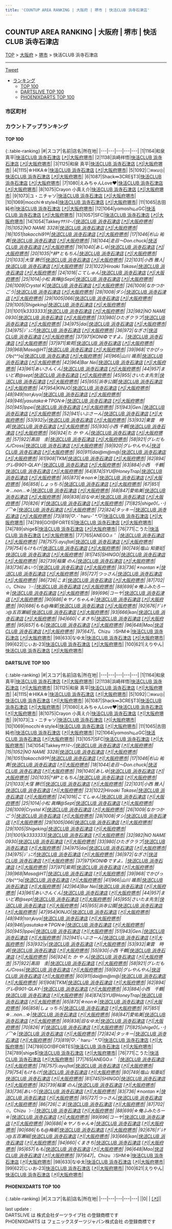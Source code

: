 ```yaml
---
title: 'COUNTUP AREA RANKING | 大阪府 | 堺市 | 快活CLUB 浜寺石津店'
---
```

## COUNTUP AREA RANKING | 大阪府 | 堺市 | 快活CLUB 浜寺石津店

[TOP](/darts/rank/) > [大阪府](/darts/rank/大阪府/) > [堺市](/darts/rank/大阪府/堺市/) > 快活CLUB 浜寺石津店

___

<a href="https://twitter.com/share?ref_src=twsrc%5Etfw" data-text="COUNTUP AREA RANKING | 大阪府堺市快活CLUB 浜寺石津店" class="twitter-share-button" data-hashtags="DARTSLIVE,PHOENIXDARTS,darts,ダーツ" data-show-count="false">Tweet</a>

* [ランキング](#カウントアップランキング)
    * [TOP 100](#top-100)
    * [DARTSLIVE TOP 100](#dartslive-top-100)
    * [PHOENIXDARTS TOP 100](#phoenixdarts-top-100)

### 市区町村

<ul>

</ul>

### カウントアップランキング

#### TOP 100



{:.table-ranking}
|#|スコア|名前|店名|所在地|
|---|---|---|---|---|
|1|1164|<span class="rank-name-dl">和泉　真平</span>|<a href="/darts/rank/shops/5c12dd64fdd6e4b5f454cb89828a1cfe.html">快活CLUB 浜寺石津店</a> <a href="https://search.dartslive.com/jp/shop/5c12dd64fdd6e4b5f454cb89828a1cfe">[↗]</a>|<a href="/darts/rank/大阪府/堺市">大阪府堺市</a>|
|2|1138|<span class="rank-name-dl">浜崎祥悟</span>|<a href="/darts/rank/shops/5c12dd64fdd6e4b5f454cb89828a1cfe.html">快活CLUB 浜寺石津店</a> <a href="https://search.dartslive.com/jp/shop/5c12dd64fdd6e4b5f454cb89828a1cfe">[↗]</a>|<a href="/darts/rank/大阪府/堺市">大阪府堺市</a>|
|3|1125|<span class="rank-name-dl">和泉 真平</span>|<a href="/darts/rank/shops/5c12dd64fdd6e4b5f454cb89828a1cfe.html">快活CLUB 浜寺石津店</a> <a href="https://search.dartslive.com/jp/shop/5c12dd64fdd6e4b5f454cb89828a1cfe">[↗]</a>|<a href="/darts/rank/大阪府/堺市">大阪府堺市</a>|
|4|1115|<span class="rank-name-dl">☆HIKA☆</span>|<a href="/darts/rank/shops/5c12dd64fdd6e4b5f454cb89828a1cfe.html">快活CLUB 浜寺石津店</a> <a href="https://search.dartslive.com/jp/shop/5c12dd64fdd6e4b5f454cb89828a1cfe">[↗]</a>|<a href="/darts/rank/大阪府/堺市">大阪府堺市</a>|
|5|1092|<span class="rank-name-dl">◎яικυ◎</span>|<a href="/darts/rank/shops/5c12dd64fdd6e4b5f454cb89828a1cfe.html">快活CLUB 浜寺石津店</a> <a href="https://search.dartslive.com/jp/shop/5c12dd64fdd6e4b5f454cb89828a1cfe">[↗]</a>|<a href="/darts/rank/大阪府/堺市">大阪府堺市</a>|
|6|1087|<span class="rank-name-dl">Shack∞3CRE§T3</span>|<a href="/darts/rank/shops/5c12dd64fdd6e4b5f454cb89828a1cfe.html">快活CLUB 浜寺石津店</a> <a href="https://search.dartslive.com/jp/shop/5c12dd64fdd6e4b5f454cb89828a1cfe">[↗]</a>|<a href="/darts/rank/大阪府/堺市">大阪府堺市</a>|
|7|1080|<span class="rank-name-dl">えみちゃんLove❤</span>|<a href="/darts/rank/shops/5c12dd64fdd6e4b5f454cb89828a1cfe.html">快活CLUB 浜寺石津店</a> <a href="https://search.dartslive.com/jp/shop/5c12dd64fdd6e4b5f454cb89828a1cfe">[↗]</a>|<a href="/darts/rank/大阪府/堺市">大阪府堺市</a>|
|8|1075|<span class="rank-name-dl">Crayon 小真え介</span>|<a href="/darts/rank/shops/5c12dd64fdd6e4b5f454cb89828a1cfe.html">快活CLUB 浜寺石津店</a> <a href="https://search.dartslive.com/jp/shop/5c12dd64fdd6e4b5f454cb89828a1cfe">[↗]</a>|<a href="/darts/rank/大阪府/堺市">大阪府堺市</a>|
|9|1073|<span class="rank-name-dl">ユ・ニチャソ</span>|<a href="/darts/rank/shops/5c12dd64fdd6e4b5f454cb89828a1cfe.html">快活CLUB 浜寺石津店</a> <a href="https://search.dartslive.com/jp/shop/5c12dd64fdd6e4b5f454cb89828a1cfe">[↗]</a>|<a href="/darts/rank/大阪府/堺市">大阪府堺市</a>|
|10|1069|<span class="rank-name-dl">mocchi☆style4</span>|<a href="/darts/rank/shops/5c12dd64fdd6e4b5f454cb89828a1cfe.html">快活CLUB 浜寺石津店</a> <a href="https://search.dartslive.com/jp/shop/5c12dd64fdd6e4b5f454cb89828a1cfe">[↗]</a>|<a href="/darts/rank/大阪府/堺市">大阪府堺市</a>|
|11|1065|<span class="rank-name-dl">古田　純也</span>|<a href="/darts/rank/shops/5c12dd64fdd6e4b5f454cb89828a1cfe.html">快活CLUB 浜寺石津店</a> <a href="https://search.dartslive.com/jp/shop/5c12dd64fdd6e4b5f454cb89828a1cfe">[↗]</a>|<a href="/darts/rank/大阪府/堺市">大阪府堺市</a>|
|12|1064|<span class="rank-name-dl">yαmαshц⊿GC</span>|<a href="/darts/rank/shops/5c12dd64fdd6e4b5f454cb89828a1cfe.html">快活CLUB 浜寺石津店</a> <a href="https://search.dartslive.com/jp/shop/5c12dd64fdd6e4b5f454cb89828a1cfe">[↗]</a>|<a href="/darts/rank/大阪府/堺市">大阪府堺市</a>|
|13|1057|<span class="rank-name-dl">SFC</span>|<a href="/darts/rank/shops/5c12dd64fdd6e4b5f454cb89828a1cfe.html">快活CLUB 浜寺石津店</a> <a href="https://search.dartslive.com/jp/shop/5c12dd64fdd6e4b5f454cb89828a1cfe">[↗]</a>|<a href="/darts/rank/大阪府/堺市">大阪府堺市</a>|
|14|1054|<span class="rank-name-dl">Takkey*ｻｻﾗﾈｰﾉ</span>|<a href="/darts/rank/shops/5c12dd64fdd6e4b5f454cb89828a1cfe.html">快活CLUB 浜寺石津店</a> <a href="https://search.dartslive.com/jp/shop/5c12dd64fdd6e4b5f454cb89828a1cfe">[↗]</a>|<a href="/darts/rank/大阪府/堺市">大阪府堺市</a>|
|15|1052|<span class="rank-name-dl">NO NAME 3328</span>|<a href="/darts/rank/shops/5c12dd64fdd6e4b5f454cb89828a1cfe.html">快活CLUB 浜寺石津店</a> <a href="https://search.dartslive.com/jp/shop/5c12dd64fdd6e4b5f454cb89828a1cfe">[↗]</a>|<a href="/darts/rank/大阪府/堺市">大阪府堺市</a>|
|16|1051|<span class="rank-name-dl">takacchi91®︎</span>|<a href="/darts/rank/shops/5c12dd64fdd6e4b5f454cb89828a1cfe.html">快活CLUB 浜寺石津店</a> <a href="https://search.dartslive.com/jp/shop/5c12dd64fdd6e4b5f454cb89828a1cfe">[↗]</a>|<a href="/darts/rank/大阪府/堺市">大阪府堺市</a>|
|17|1046|<span class="rank-name-dl">杉山 祐貴</span>|<a href="/darts/rank/shops/5c12dd64fdd6e4b5f454cb89828a1cfe.html">快活CLUB 浜寺石津店</a> <a href="https://search.dartslive.com/jp/shop/5c12dd64fdd6e4b5f454cb89828a1cfe">[↗]</a>|<a href="/darts/rank/大阪府/堺市">大阪府堺市</a>|
|18|1044|<span class="rank-name-dl">走召〜Don.chuck</span>|<a href="/darts/rank/shops/5c12dd64fdd6e4b5f454cb89828a1cfe.html">快活CLUB 浜寺石津店</a> <a href="https://search.dartslive.com/jp/shop/5c12dd64fdd6e4b5f454cb89828a1cfe">[↗]</a>|<a href="/darts/rank/大阪府/堺市">大阪府堺市</a>|
|19|1040|<span class="rank-name-dl">あしゆ</span>|<a href="/darts/rank/shops/5c12dd64fdd6e4b5f454cb89828a1cfe.html">快活CLUB 浜寺石津店</a> <a href="https://search.dartslive.com/jp/shop/5c12dd64fdd6e4b5f454cb89828a1cfe">[↗]</a>|<a href="/darts/rank/大阪府/堺市">大阪府堺市</a>|
|20|1035|<span class="rank-name-dl">†絆†ともちん</span>|<a href="/darts/rank/shops/5c12dd64fdd6e4b5f454cb89828a1cfe.html">快活CLUB 浜寺石津店</a> <a href="https://search.dartslive.com/jp/shop/5c12dd64fdd6e4b5f454cb89828a1cfe">[↗]</a>|<a href="/darts/rank/大阪府/堺市">大阪府堺市</a>|
|21|1033|<span class="rank-name-dl">大窪 勝巳</span>|<a href="/darts/rank/shops/5c12dd64fdd6e4b5f454cb89828a1cfe.html">快活CLUB 浜寺石津店</a> <a href="https://search.dartslive.com/jp/shop/5c12dd64fdd6e4b5f454cb89828a1cfe">[↗]</a>|<a href="/darts/rank/大阪府/堺市">大阪府堺市</a>|
|22|1031|<span class="rank-name-dl">小西 雅人</span>|<a href="/darts/rank/shops/5c12dd64fdd6e4b5f454cb89828a1cfe.html">快活CLUB 浜寺石津店</a> <a href="https://search.dartslive.com/jp/shop/5c12dd64fdd6e4b5f454cb89828a1cfe">[↗]</a>|<a href="/darts/rank/大阪府/堺市">大阪府堺市</a>|
|23|1022|<span class="rank-name-dl">Hiroaki Takase</span>|<a href="/darts/rank/shops/5c12dd64fdd6e4b5f454cb89828a1cfe.html">快活CLUB 浜寺石津店</a> <a href="https://search.dartslive.com/jp/shop/5c12dd64fdd6e4b5f454cb89828a1cfe">[↗]</a>|<a href="/darts/rank/大阪府/堺市">大阪府堺市</a>|
|24|1016|<span class="rank-name-dl">こてしゅん</span>|<a href="/darts/rank/shops/5c12dd64fdd6e4b5f454cb89828a1cfe.html">快活CLUB 浜寺石津店</a> <a href="https://search.dartslive.com/jp/shop/5c12dd64fdd6e4b5f454cb89828a1cfe">[↗]</a>|<a href="/darts/rank/大阪府/堺市">大阪府堺市</a>|
|25|1014|<span class="rank-name-dl">小松 眞輝@Sept</span>|<a href="/darts/rank/shops/5c12dd64fdd6e4b5f454cb89828a1cfe.html">快活CLUB 浜寺石津店</a> <a href="https://search.dartslive.com/jp/shop/5c12dd64fdd6e4b5f454cb89828a1cfe">[↗]</a>|<a href="/darts/rank/大阪府/堺市">大阪府堺市</a>|
|26|1009|<span class="rank-name-dl">Crystal K</span>|<a href="/darts/rank/shops/5c12dd64fdd6e4b5f454cb89828a1cfe.html">快活CLUB 浜寺石津店</a> <a href="https://search.dartslive.com/jp/shop/5c12dd64fdd6e4b5f454cb89828a1cfe">[↗]</a>|<a href="/darts/rank/大阪府/堺市">大阪府堺市</a>|
|26|1009|<span class="rank-name-dl">なかつかごう</span>|<a href="/darts/rank/shops/5c12dd64fdd6e4b5f454cb89828a1cfe.html">快活CLUB 浜寺石津店</a> <a href="https://search.dartslive.com/jp/shop/5c12dd64fdd6e4b5f454cb89828a1cfe">[↗]</a>|<a href="/darts/rank/大阪府/堺市">大阪府堺市</a>|
|28|1008|<span class="rank-name-dl">ダシ</span>|<a href="/darts/rank/shops/5c12dd64fdd6e4b5f454cb89828a1cfe.html">快活CLUB 浜寺石津店</a> <a href="https://search.dartslive.com/jp/shop/5c12dd64fdd6e4b5f454cb89828a1cfe">[↗]</a>|<a href="/darts/rank/大阪府/堺市">大阪府堺市</a>|
|29|1005|<span class="rank-name-dl">066</span>|<a href="/darts/rank/shops/5c12dd64fdd6e4b5f454cb89828a1cfe.html">快活CLUB 浜寺石津店</a> <a href="https://search.dartslive.com/jp/shop/5c12dd64fdd6e4b5f454cb89828a1cfe">[↗]</a>|<a href="/darts/rank/大阪府/堺市">大阪府堺市</a>|
|29|1005|<span class="rank-name-dl">Shigeking</span>|<a href="/darts/rank/shops/5c12dd64fdd6e4b5f454cb89828a1cfe.html">快活CLUB 浜寺石津店</a> <a href="https://search.dartslive.com/jp/shop/5c12dd64fdd6e4b5f454cb89828a1cfe">[↗]</a>|<a href="/darts/rank/大阪府/堺市">大阪府堺市</a>|
|31|1001|<span class="rank-name-dl">k3333333</span>|<a href="/darts/rank/shops/5c12dd64fdd6e4b5f454cb89828a1cfe.html">快活CLUB 浜寺石津店</a> <a href="https://search.dartslive.com/jp/shop/5c12dd64fdd6e4b5f454cb89828a1cfe">[↗]</a>|<a href="/darts/rank/大阪府/堺市">大阪府堺市</a>|
|32|982|<span class="rank-name-dl">NO NAME 0930</span>|<a href="/darts/rank/shops/5c12dd64fdd6e4b5f454cb89828a1cfe.html">快活CLUB 浜寺石津店</a> <a href="https://search.dartslive.com/jp/shop/5c12dd64fdd6e4b5f454cb89828a1cfe">[↗]</a>|<a href="/darts/rank/大阪府/堺市">大阪府堺市</a>|
|33|980|<span class="rank-name-dl">ひたぎクラブ</span>|<a href="/darts/rank/shops/5c12dd64fdd6e4b5f454cb89828a1cfe.html">快活CLUB 浜寺石津店</a> <a href="https://search.dartslive.com/jp/shop/5c12dd64fdd6e4b5f454cb89828a1cfe">[↗]</a>|<a href="/darts/rank/大阪府/堺市">大阪府堺市</a>|
|34|975|<span class="rank-name-dl">dai</span>|<a href="/darts/rank/shops/5c12dd64fdd6e4b5f454cb89828a1cfe.html">快活CLUB 浜寺石津店</a> <a href="https://search.dartslive.com/jp/shop/5c12dd64fdd6e4b5f454cb89828a1cfe">[↗]</a>|<a href="/darts/rank/大阪府/堺市">大阪府堺市</a>|
|34|975|<span class="rank-name-dl">ｼﾞｭﾆｱ</span>|<a href="/darts/rank/shops/5c12dd64fdd6e4b5f454cb89828a1cfe.html">快活CLUB 浜寺石津店</a> <a href="https://search.dartslive.com/jp/shop/5c12dd64fdd6e4b5f454cb89828a1cfe">[↗]</a>|<a href="/darts/rank/大阪府/堺市">大阪府堺市</a>|
|36|972|<span class="rank-name-dl">なぎさ</span>|<a href="/darts/rank/shops/5c12dd64fdd6e4b5f454cb89828a1cfe.html">快活CLUB 浜寺石津店</a> <a href="https://search.dartslive.com/jp/shop/5c12dd64fdd6e4b5f454cb89828a1cfe">[↗]</a>|<a href="/darts/rank/大阪府/堺市">大阪府堺市</a>|
|37|971|<span class="rank-name-dl">KONI©ですよ。</span>|<a href="/darts/rank/shops/5c12dd64fdd6e4b5f454cb89828a1cfe.html">快活CLUB 浜寺石津店</a> <a href="https://search.dartslive.com/jp/shop/5c12dd64fdd6e4b5f454cb89828a1cfe">[↗]</a>|<a href="/darts/rank/大阪府/堺市">大阪府堺市</a>|
|37|971|<span class="rank-name-dl">紫苑</span>|<a href="/darts/rank/shops/5c12dd64fdd6e4b5f454cb89828a1cfe.html">快活CLUB 浜寺石津店</a> <a href="https://search.dartslive.com/jp/shop/5c12dd64fdd6e4b5f454cb89828a1cfe">[↗]</a>|<a href="/darts/rank/大阪府/堺市">大阪府堺市</a>|
|39|968|<span class="rank-name-dl">Masa@HT</span>|<a href="/darts/rank/shops/5c12dd64fdd6e4b5f454cb89828a1cfe.html">快活CLUB 浜寺石津店</a> <a href="https://search.dartslive.com/jp/shop/5c12dd64fdd6e4b5f454cb89828a1cfe">[↗]</a>|<a href="/darts/rank/大阪府/堺市">大阪府堺市</a>|
|39|968|<span class="rank-name-dl">でかぴっぴp(^^)q</span>|<a href="/darts/rank/shops/5c12dd64fdd6e4b5f454cb89828a1cfe.html">快活CLUB 浜寺石津店</a> <a href="https://search.dartslive.com/jp/shop/5c12dd64fdd6e4b5f454cb89828a1cfe">[↗]</a>|<a href="/darts/rank/大阪府/堺市">大阪府堺市</a>|
|41|966|<span class="rank-name-dl">山川 颯吾</span>|<a href="/darts/rank/shops/5c12dd64fdd6e4b5f454cb89828a1cfe.html">快活CLUB 浜寺石津店</a> <a href="https://search.dartslive.com/jp/shop/5c12dd64fdd6e4b5f454cb89828a1cfe">[↗]</a>|<a href="/darts/rank/大阪府/堺市">大阪府堺市</a>|
|42|964|<span class="rank-name-dl">Bar Nei</span>|<a href="/darts/rank/shops/5c12dd64fdd6e4b5f454cb89828a1cfe.html">快活CLUB 浜寺石津店</a> <a href="https://search.dartslive.com/jp/shop/5c12dd64fdd6e4b5f454cb89828a1cfe">[↗]</a>|<a href="/darts/rank/大阪府/堺市">大阪府堺市</a>|
|43|961|<span class="rank-name-dl">あいさんくん</span>|<a href="/darts/rank/shops/5c12dd64fdd6e4b5f454cb89828a1cfe.html">快活CLUB 浜寺石津店</a> <a href="https://search.dartslive.com/jp/shop/5c12dd64fdd6e4b5f454cb89828a1cfe">[↗]</a>|<a href="/darts/rank/大阪府/堺市">大阪府堺市</a>|
|44|957|<span class="rank-name-dl">まいど君@sept</span>|<a href="/darts/rank/shops/5c12dd64fdd6e4b5f454cb89828a1cfe.html">快活CLUB 浜寺石津店</a> <a href="https://search.dartslive.com/jp/shop/5c12dd64fdd6e4b5f454cb89828a1cfe">[↗]</a>|<a href="/darts/rank/大阪府/堺市">大阪府堺市</a>|
|45|955|<span class="rank-name-dl">さいたま先生</span>|<a href="/darts/rank/shops/5c12dd64fdd6e4b5f454cb89828a1cfe.html">快活CLUB 浜寺石津店</a> <a href="https://search.dartslive.com/jp/shop/5c12dd64fdd6e4b5f454cb89828a1cfe">[↗]</a>|<a href="/darts/rank/大阪府/堺市">大阪府堺市</a>|
|45|955|<span class="rank-name-dl">浜寺公園</span>|<a href="/darts/rank/shops/5c12dd64fdd6e4b5f454cb89828a1cfe.html">快活CLUB 浜寺石津店</a> <a href="https://search.dartslive.com/jp/shop/5c12dd64fdd6e4b5f454cb89828a1cfe">[↗]</a>|<a href="/darts/rank/大阪府/堺市">大阪府堺市</a>|
|47|954|<span class="rank-name-dl">KINJO</span>|<a href="/darts/rank/shops/5c12dd64fdd6e4b5f454cb89828a1cfe.html">快活CLUB 浜寺石津店</a> <a href="https://search.dartslive.com/jp/shop/5c12dd64fdd6e4b5f454cb89828a1cfe">[↗]</a>|<a href="/darts/rank/大阪府/堺市">大阪府堺市</a>|
|48|949|<span class="rank-name-dl">τατ∮υγα</span>|<a href="/darts/rank/shops/5c12dd64fdd6e4b5f454cb89828a1cfe.html">快活CLUB 浜寺石津店</a> <a href="https://search.dartslive.com/jp/shop/5c12dd64fdd6e4b5f454cb89828a1cfe">[↗]</a>|<a href="/darts/rank/大阪府/堺市">大阪府堺市</a>|
|49|946|<span class="rank-name-dl">yasutaka☆TPGN☆</span>|<a href="/darts/rank/shops/5c12dd64fdd6e4b5f454cb89828a1cfe.html">快活CLUB 浜寺石津店</a> <a href="https://search.dartslive.com/jp/shop/5c12dd64fdd6e4b5f454cb89828a1cfe">[↗]</a>|<a href="/darts/rank/大阪府/堺市">大阪府堺市</a>|
|50|945|<span class="rank-name-dl">Ippei</span>|<a href="/darts/rank/shops/5c12dd64fdd6e4b5f454cb89828a1cfe.html">快活CLUB 浜寺石津店</a> <a href="https://search.dartslive.com/jp/shop/5c12dd64fdd6e4b5f454cb89828a1cfe">[↗]</a>|<a href="/darts/rank/大阪府/堺市">大阪府堺市</a>|
|51|943|<span class="rank-name-dl">Gen.</span>|<a href="/darts/rank/shops/5c12dd64fdd6e4b5f454cb89828a1cfe.html">快活CLUB 浜寺石津店</a> <a href="https://search.dartslive.com/jp/shop/5c12dd64fdd6e4b5f454cb89828a1cfe">[↗]</a>|<a href="/darts/rank/大阪府/堺市">大阪府堺市</a>|
|52|941|<span class="rank-name-dl">いぶさーん</span>|<a href="/darts/rank/shops/5c12dd64fdd6e4b5f454cb89828a1cfe.html">快活CLUB 浜寺石津店</a> <a href="https://search.dartslive.com/jp/shop/5c12dd64fdd6e4b5f454cb89828a1cfe">[↗]</a>|<a href="/darts/rank/大阪府/堺市">大阪府堺市</a>|
|53|932|<span class="rank-name-dl">y</span>|<a href="/darts/rank/shops/5c12dd64fdd6e4b5f454cb89828a1cfe.html">快活CLUB 浜寺石津店</a> <a href="https://search.dartslive.com/jp/shop/5c12dd64fdd6e4b5f454cb89828a1cfe">[↗]</a>|<a href="/darts/rank/大阪府/堺市">大阪府堺市</a>|
|53|932|<span class="rank-name-dl">東雲　時貞</span>|<a href="/darts/rank/shops/5c12dd64fdd6e4b5f454cb89828a1cfe.html">快活CLUB 浜寺石津店</a> <a href="https://search.dartslive.com/jp/shop/5c12dd64fdd6e4b5f454cb89828a1cfe">[↗]</a>|<a href="/darts/rank/大阪府/堺市">大阪府堺市</a>|
|55|930|<span class="rank-name-dl">小西 千鶴</span>|<a href="/darts/rank/shops/5c12dd64fdd6e4b5f454cb89828a1cfe.html">快活CLUB 浜寺石津店</a> <a href="https://search.dartslive.com/jp/shop/5c12dd64fdd6e4b5f454cb89828a1cfe">[↗]</a>|<a href="/darts/rank/大阪府/堺市">大阪府堺市</a>|
|56|924|<span class="rank-name-dl">た か や ん</span>|<a href="/darts/rank/shops/5c12dd64fdd6e4b5f454cb89828a1cfe.html">快活CLUB 浜寺石津店</a> <a href="https://search.dartslive.com/jp/shop/5c12dd64fdd6e4b5f454cb89828a1cfe">[↗]</a>|<a href="/darts/rank/大阪府/堺市">大阪府堺市</a>|
|57|922|<span class="rank-name-dl">髙田　圭</span>|<a href="/darts/rank/shops/5c12dd64fdd6e4b5f454cb89828a1cfe.html">快活CLUB 浜寺石津店</a> <a href="https://search.dartslive.com/jp/shop/5c12dd64fdd6e4b5f454cb89828a1cfe">[↗]</a>|<a href="/darts/rank/大阪府/堺市">大阪府堺市</a>|
|58|921|<span class="rank-name-dl">グレだもん/Cross</span>|<a href="/darts/rank/shops/5c12dd64fdd6e4b5f454cb89828a1cfe.html">快活CLUB 浜寺石津店</a> <a href="https://search.dartslive.com/jp/shop/5c12dd64fdd6e4b5f454cb89828a1cfe">[↗]</a>|<a href="/darts/rank/大阪府/堺市">大阪府堺市</a>|
|59|920|<span class="rank-name-dl">グレやんやん</span>|<a href="/darts/rank/shops/5c12dd64fdd6e4b5f454cb89828a1cfe.html">快活CLUB 浜寺石津店</a> <a href="https://search.dartslive.com/jp/shop/5c12dd64fdd6e4b5f454cb89828a1cfe">[↗]</a>|<a href="/darts/rank/大阪府/堺市">大阪府堺市</a>|
|60|911|<span class="rank-name-dl">dai@m@m@</span>|<a href="/darts/rank/shops/5c12dd64fdd6e4b5f454cb89828a1cfe.html">快活CLUB 浜寺石津店</a> <a href="https://search.dartslive.com/jp/shop/5c12dd64fdd6e4b5f454cb89828a1cfe">[↗]</a>|<a href="/darts/rank/大阪府/堺市">大阪府堺市</a>|
|61|908|<span class="rank-name-dl">TKM</span>|<a href="/darts/rank/shops/5c12dd64fdd6e4b5f454cb89828a1cfe.html">快活CLUB 浜寺石津店</a> <a href="https://search.dartslive.com/jp/shop/5c12dd64fdd6e4b5f454cb89828a1cfe">[↗]</a>|<a href="/darts/rank/大阪府/堺市">大阪府堺市</a>|
|62|894|<span class="rank-name-dl">グレ@901-QLAY-</span>|<a href="/darts/rank/shops/5c12dd64fdd6e4b5f454cb89828a1cfe.html">快活CLUB 浜寺石津店</a> <a href="https://search.dartslive.com/jp/shop/5c12dd64fdd6e4b5f454cb89828a1cfe">[↗]</a>|<a href="/darts/rank/大阪府/堺市">大阪府堺市</a>|
|63|884|<span class="rank-name-dl">小西　千鶴</span>|<a href="/darts/rank/shops/5c12dd64fdd6e4b5f454cb89828a1cfe.html">快活CLUB 浜寺石津店</a> <a href="https://search.dartslive.com/jp/shop/5c12dd64fdd6e4b5f454cb89828a1cfe">[↗]</a>|<a href="/darts/rank/大阪府/堺市">大阪府堺市</a>|
|64|874|<span class="rank-name-dl">SYU@HoneyTrap</span>|<a href="/darts/rank/shops/5c12dd64fdd6e4b5f454cb89828a1cfe.html">快活CLUB 浜寺石津店</a> <a href="https://search.dartslive.com/jp/shop/5c12dd64fdd6e4b5f454cb89828a1cfe">[↗]</a>|<a href="/darts/rank/大阪府/堺市">大阪府堺市</a>|
|65|873|<span class="rank-name-dl">☆non☆</span>|<a href="/darts/rank/shops/5c12dd64fdd6e4b5f454cb89828a1cfe.html">快活CLUB 浜寺石津店</a> <a href="https://search.dartslive.com/jp/shop/5c12dd64fdd6e4b5f454cb89828a1cfe">[↗]</a>|<a href="/darts/rank/大阪府/堺市">大阪府堺市</a>|
|66|858|<span class="rank-name-dl">しょっちろ</span>|<a href="/darts/rank/shops/5c12dd64fdd6e4b5f454cb89828a1cfe.html">快活CLUB 浜寺石津店</a> <a href="https://search.dartslive.com/jp/shop/5c12dd64fdd6e4b5f454cb89828a1cfe">[↗]</a>|<a href="/darts/rank/大阪府/堺市">大阪府堺市</a>|
|67|851|<span class="rank-name-dl">☆…non…☆</span>|<a href="/darts/rank/shops/5c12dd64fdd6e4b5f454cb89828a1cfe.html">快活CLUB 浜寺石津店</a> <a href="https://search.dartslive.com/jp/shop/5c12dd64fdd6e4b5f454cb89828a1cfe">[↗]</a>|<a href="/darts/rank/大阪府/堺市">大阪府堺市</a>|
|68|847|<span class="rank-name-dl">愛佑美</span>|<a href="/darts/rank/shops/5c12dd64fdd6e4b5f454cb89828a1cfe.html">快活CLUB 浜寺石津店</a> <a href="https://search.dartslive.com/jp/shop/5c12dd64fdd6e4b5f454cb89828a1cfe">[↗]</a>|<a href="/darts/rank/大阪府/堺市">大阪府堺市</a>|
|69|838|<span class="rank-name-dl">旧なゆ太</span>|<a href="/darts/rank/shops/5c12dd64fdd6e4b5f454cb89828a1cfe.html">快活CLUB 浜寺石津店</a> <a href="https://search.dartslive.com/jp/shop/5c12dd64fdd6e4b5f454cb89828a1cfe">[↗]</a>|<a href="/darts/rank/大阪府/堺市">大阪府堺市</a>|
|70|826|<span class="rank-name-dl">す</span>|<a href="/darts/rank/shops/5c12dd64fdd6e4b5f454cb89828a1cfe.html">快活CLUB 浜寺石津店</a> <a href="https://search.dartslive.com/jp/shop/5c12dd64fdd6e4b5f454cb89828a1cfe">[↗]</a>|<a href="/darts/rank/大阪府/堺市">大阪府堺市</a>|
|71|825|<span class="rank-name-dl">shige0(｡･･)ﾉ⌒☆</span>|<a href="/darts/rank/shops/5c12dd64fdd6e4b5f454cb89828a1cfe.html">快活CLUB 浜寺石津店</a> <a href="https://search.dartslive.com/jp/shop/5c12dd64fdd6e4b5f454cb89828a1cfe">[↗]</a>|<a href="/darts/rank/大阪府/堺市">大阪府堺市</a>|
|72|824|<span class="rank-name-dl">タッキー</span>|<a href="/darts/rank/shops/5c12dd64fdd6e4b5f454cb89828a1cfe.html">快活CLUB 浜寺石津店</a> <a href="https://search.dartslive.com/jp/shop/5c12dd64fdd6e4b5f454cb89828a1cfe">[↗]</a>|<a href="/darts/rank/大阪府/堺市">大阪府堺市</a>|
|73|819|<span class="rank-name-dl">♡.*･ﾟharu･ﾟ*.♡</span>|<a href="/darts/rank/shops/5c12dd64fdd6e4b5f454cb89828a1cfe.html">快活CLUB 浜寺石津店</a> <a href="https://search.dartslive.com/jp/shop/5c12dd64fdd6e4b5f454cb89828a1cfe">[↗]</a>|<a href="/darts/rank/大阪府/堺市">大阪府堺市</a>|
|74|789|<span class="rank-name-dl">GO!@FORTES</span>|<a href="/darts/rank/shops/5c12dd64fdd6e4b5f454cb89828a1cfe.html">快活CLUB 浜寺石津店</a> <a href="https://search.dartslive.com/jp/shop/5c12dd64fdd6e4b5f454cb89828a1cfe">[↗]</a>|<a href="/darts/rank/大阪府/堺市">大阪府堺市</a>|
|74|789|<span class="rank-name-dl">shige$</span>|<a href="/darts/rank/shops/5c12dd64fdd6e4b5f454cb89828a1cfe.html">快活CLUB 浜寺石津店</a> <a href="https://search.dartslive.com/jp/shop/5c12dd64fdd6e4b5f454cb89828a1cfe">[↗]</a>|<a href="/darts/rank/大阪府/堺市">大阪府堺市</a>|
|76|771|<span class="rank-name-dl">こうた</span>|<a href="/darts/rank/shops/5c12dd64fdd6e4b5f454cb89828a1cfe.html">快活CLUB 浜寺石津店</a> <a href="https://search.dartslive.com/jp/shop/5c12dd64fdd6e4b5f454cb89828a1cfe">[↗]</a>|<a href="/darts/rank/大阪府/堺市">大阪府堺市</a>|
|77|765|<span class="rank-name-dl">ANEGO♬*゜</span>|<a href="/darts/rank/shops/5c12dd64fdd6e4b5f454cb89828a1cfe.html">快活CLUB 浜寺石津店</a> <a href="https://search.dartslive.com/jp/shop/5c12dd64fdd6e4b5f454cb89828a1cfe">[↗]</a>|<a href="/darts/rank/大阪府/堺市">大阪府堺市</a>|
|78|757|<span class="rank-name-dl">i.ayu∫tat</span>|<a href="/darts/rank/shops/5c12dd64fdd6e4b5f454cb89828a1cfe.html">快活CLUB 浜寺石津店</a> <a href="https://search.dartslive.com/jp/shop/5c12dd64fdd6e4b5f454cb89828a1cfe">[↗]</a>|<a href="/darts/rank/大阪府/堺市">大阪府堺市</a>|
|79|754|<span class="rank-name-dl">もけもけ</span>|<a href="/darts/rank/shops/5c12dd64fdd6e4b5f454cb89828a1cfe.html">快活CLUB 浜寺石津店</a> <a href="https://search.dartslive.com/jp/shop/5c12dd64fdd6e4b5f454cb89828a1cfe">[↗]</a>|<a href="/darts/rank/大阪府/堺市">大阪府堺市</a>|
|80|749|<span class="rank-name-dl">塩山 知亜妃</span>|<a href="/darts/rank/shops/5c12dd64fdd6e4b5f454cb89828a1cfe.html">快活CLUB 浜寺石津店</a> <a href="https://search.dartslive.com/jp/shop/5c12dd64fdd6e4b5f454cb89828a1cfe">[↗]</a>|<a href="/darts/rank/大阪府/堺市">大阪府堺市</a>|
|81|745|<span class="rank-name-dl">SHINGO</span>|<a href="/darts/rank/shops/5c12dd64fdd6e4b5f454cb89828a1cfe.html">快活CLUB 浜寺石津店</a> <a href="https://search.dartslive.com/jp/shop/5c12dd64fdd6e4b5f454cb89828a1cfe">[↗]</a>|<a href="/darts/rank/大阪府/堺市">大阪府堺市</a>|
|82|739|<span class="rank-name-dl">稲葉 のん</span>|<a href="/darts/rank/shops/5c12dd64fdd6e4b5f454cb89828a1cfe.html">快活CLUB 浜寺石津店</a> <a href="https://search.dartslive.com/jp/shop/5c12dd64fdd6e4b5f454cb89828a1cfe">[↗]</a>|<a href="/darts/rank/大阪府/堺市">大阪府堺市</a>|
|83|736|<span class="rank-name-dl">あいり</span>|<a href="/darts/rank/shops/5c12dd64fdd6e4b5f454cb89828a1cfe.html">快活CLUB 浜寺石津店</a> <a href="https://search.dartslive.com/jp/shop/5c12dd64fdd6e4b5f454cb89828a1cfe">[↗]</a>|<a href="/darts/rank/大阪府/堺市">大阪府堺市</a>|
|83|736|<span class="rank-name-dl">＊nontan＊</span>|<a href="/darts/rank/shops/5c12dd64fdd6e4b5f454cb89828a1cfe.html">快活CLUB 浜寺石津店</a> <a href="https://search.dartslive.com/jp/shop/5c12dd64fdd6e4b5f454cb89828a1cfe">[↗]</a>|<a href="/darts/rank/大阪府/堺市">大阪府堺市</a>|
|85|727|<span class="rank-name-dl">つっさん</span>|<a href="/darts/rank/shops/5c12dd64fdd6e4b5f454cb89828a1cfe.html">快活CLUB 浜寺石津店</a> <a href="https://search.dartslive.com/jp/shop/5c12dd64fdd6e4b5f454cb89828a1cfe">[↗]</a>|<a href="/darts/rank/大阪府/堺市">大阪府堺市</a>|
|86|726|<span class="rank-name-dl">こま</span>|<a href="/darts/rank/shops/5c12dd64fdd6e4b5f454cb89828a1cfe.html">快活CLUB 浜寺石津店</a> <a href="https://search.dartslive.com/jp/shop/5c12dd64fdd6e4b5f454cb89828a1cfe">[↗]</a>|<a href="/darts/rank/大阪府/堺市">大阪府堺市</a>|
|87|702|<span class="rank-name-dl">✩*。Chizu ☽･:*</span>|<a href="/darts/rank/shops/5c12dd64fdd6e4b5f454cb89828a1cfe.html">快活CLUB 浜寺石津店</a> <a href="https://search.dartslive.com/jp/shop/5c12dd64fdd6e4b5f454cb89828a1cfe">[↗]</a>|<a href="/darts/rank/大阪府/堺市">大阪府堺市</a>|
|88|699|<span class="rank-name-dl">☆俺ふみたろー☆</span>|<a href="/darts/rank/shops/5c12dd64fdd6e4b5f454cb89828a1cfe.html">快活CLUB 浜寺石津店</a> <a href="https://search.dartslive.com/jp/shop/5c12dd64fdd6e4b5f454cb89828a1cfe">[↗]</a>|<a href="/darts/rank/大阪府/堺市">大阪府堺市</a>|
|89|696|<span class="rank-name-dl">コーヤ</span>|<a href="/darts/rank/shops/5c12dd64fdd6e4b5f454cb89828a1cfe.html">快活CLUB 浜寺石津店</a> <a href="https://search.dartslive.com/jp/shop/5c12dd64fdd6e4b5f454cb89828a1cfe">[↗]</a>|<a href="/darts/rank/大阪府/堺市">大阪府堺市</a>|
|90|686|<span class="rank-name-dl">☆ヤノちゃん☆</span>|<a href="/darts/rank/shops/5c12dd64fdd6e4b5f454cb89828a1cfe.html">快活CLUB 浜寺石津店</a> <a href="https://search.dartslive.com/jp/shop/5c12dd64fdd6e4b5f454cb89828a1cfe">[↗]</a>|<a href="/darts/rank/大阪府/堺市">大阪府堺市</a>|
|90|686|<span class="rank-name-dl">もも@梅星</span>|<a href="/darts/rank/shops/5c12dd64fdd6e4b5f454cb89828a1cfe.html">快活CLUB 浜寺石津店</a> <a href="https://search.dartslive.com/jp/shop/5c12dd64fdd6e4b5f454cb89828a1cfe">[↗]</a>|<a href="/darts/rank/大阪府/堺市">大阪府堺市</a>|
|92|676|<span class="rank-name-dl">ｸﾞﾚﾔﾝ@五百瀬組</span>|<a href="/darts/rank/shops/5c12dd64fdd6e4b5f454cb89828a1cfe.html">快活CLUB 浜寺石津店</a> <a href="https://search.dartslive.com/jp/shop/5c12dd64fdd6e4b5f454cb89828a1cfe">[↗]</a>|<a href="/darts/rank/大阪府/堺市">大阪府堺市</a>|
|93|666|<span class="rank-name-dl">kan</span>|<a href="/darts/rank/shops/5c12dd64fdd6e4b5f454cb89828a1cfe.html">快活CLUB 浜寺石津店</a> <a href="https://search.dartslive.com/jp/shop/5c12dd64fdd6e4b5f454cb89828a1cfe">[↗]</a>|<a href="/darts/rank/大阪府/堺市">大阪府堺市</a>|
|94|660|<span class="rank-name-dl">くまきち</span>|<a href="/darts/rank/shops/5c12dd64fdd6e4b5f454cb89828a1cfe.html">快活CLUB 浜寺石津店</a> <a href="https://search.dartslive.com/jp/shop/5c12dd64fdd6e4b5f454cb89828a1cfe">[↗]</a>|<a href="/darts/rank/大阪府/堺市">大阪府堺市</a>|
|95|657|<span class="rank-name-dl">もも</span>|<a href="/darts/rank/shops/5c12dd64fdd6e4b5f454cb89828a1cfe.html">快活CLUB 浜寺石津店</a> <a href="https://search.dartslive.com/jp/shop/5c12dd64fdd6e4b5f454cb89828a1cfe">[↗]</a>|<a href="/darts/rank/大阪府/堺市">大阪府堺市</a>|
|96|648|<span class="rank-name-dl">Mao</span>|<a href="/darts/rank/shops/5c12dd64fdd6e4b5f454cb89828a1cfe.html">快活CLUB 浜寺石津店</a> <a href="https://search.dartslive.com/jp/shop/5c12dd64fdd6e4b5f454cb89828a1cfe">[↗]</a>|<a href="/darts/rank/大阪府/堺市">大阪府堺市</a>|
|97|647|<span class="rank-name-dl">*。Chizu ☽SHM☆</span>|<a href="/darts/rank/shops/5c12dd64fdd6e4b5f454cb89828a1cfe.html">快活CLUB 浜寺石津店</a> <a href="https://search.dartslive.com/jp/shop/5c12dd64fdd6e4b5f454cb89828a1cfe">[↗]</a>|<a href="/darts/rank/大阪府/堺市">大阪府堺市</a>|
|98|633|<span class="rank-name-dl">なゆ太</span>|<a href="/darts/rank/shops/5c12dd64fdd6e4b5f454cb89828a1cfe.html">快活CLUB 浜寺石津店</a> <a href="https://search.dartslive.com/jp/shop/5c12dd64fdd6e4b5f454cb89828a1cfe">[↗]</a>|<a href="/darts/rank/大阪府/堺市">大阪府堺市</a>|
|99|622|<span class="rank-name-dl">じぃお‐23</span>|<a href="/darts/rank/shops/5c12dd64fdd6e4b5f454cb89828a1cfe.html">快活CLUB 浜寺石津店</a> <a href="https://search.dartslive.com/jp/shop/5c12dd64fdd6e4b5f454cb89828a1cfe">[↗]</a>|<a href="/darts/rank/大阪府/堺市">大阪府堺市</a>|
|100|621|<span class="rank-name-dl">えりやん</span>|<a href="/darts/rank/shops/5c12dd64fdd6e4b5f454cb89828a1cfe.html">快活CLUB 浜寺石津店</a> <a href="https://search.dartslive.com/jp/shop/5c12dd64fdd6e4b5f454cb89828a1cfe">[↗]</a>|<a href="/darts/rank/大阪府/堺市">大阪府堺市</a>|


#### DARTSLIVE TOP 100



{:.table-ranking}
|#|スコア|名前|店名|所在地|
|---|---|---|---|---|
|1|1164|<span class="rank-name-dl">和泉　真平</span>|<a href="/darts/rank/shops/5c12dd64fdd6e4b5f454cb89828a1cfe.html">快活CLUB 浜寺石津店</a> <a href="https://search.dartslive.com/jp/shop/5c12dd64fdd6e4b5f454cb89828a1cfe">[↗]</a>|<a href="/darts/rank/大阪府/堺市">大阪府堺市</a>|
|2|1138|<span class="rank-name-dl">浜崎祥悟</span>|<a href="/darts/rank/shops/5c12dd64fdd6e4b5f454cb89828a1cfe.html">快活CLUB 浜寺石津店</a> <a href="https://search.dartslive.com/jp/shop/5c12dd64fdd6e4b5f454cb89828a1cfe">[↗]</a>|<a href="/darts/rank/大阪府/堺市">大阪府堺市</a>|
|3|1125|<span class="rank-name-dl">和泉 真平</span>|<a href="/darts/rank/shops/5c12dd64fdd6e4b5f454cb89828a1cfe.html">快活CLUB 浜寺石津店</a> <a href="https://search.dartslive.com/jp/shop/5c12dd64fdd6e4b5f454cb89828a1cfe">[↗]</a>|<a href="/darts/rank/大阪府/堺市">大阪府堺市</a>|
|4|1115|<span class="rank-name-dl">☆HIKA☆</span>|<a href="/darts/rank/shops/5c12dd64fdd6e4b5f454cb89828a1cfe.html">快活CLUB 浜寺石津店</a> <a href="https://search.dartslive.com/jp/shop/5c12dd64fdd6e4b5f454cb89828a1cfe">[↗]</a>|<a href="/darts/rank/大阪府/堺市">大阪府堺市</a>|
|5|1092|<span class="rank-name-dl">◎яικυ◎</span>|<a href="/darts/rank/shops/5c12dd64fdd6e4b5f454cb89828a1cfe.html">快活CLUB 浜寺石津店</a> <a href="https://search.dartslive.com/jp/shop/5c12dd64fdd6e4b5f454cb89828a1cfe">[↗]</a>|<a href="/darts/rank/大阪府/堺市">大阪府堺市</a>|
|6|1087|<span class="rank-name-dl">Shack∞3CRE§T3</span>|<a href="/darts/rank/shops/5c12dd64fdd6e4b5f454cb89828a1cfe.html">快活CLUB 浜寺石津店</a> <a href="https://search.dartslive.com/jp/shop/5c12dd64fdd6e4b5f454cb89828a1cfe">[↗]</a>|<a href="/darts/rank/大阪府/堺市">大阪府堺市</a>|
|7|1080|<span class="rank-name-dl">えみちゃんLove❤</span>|<a href="/darts/rank/shops/5c12dd64fdd6e4b5f454cb89828a1cfe.html">快活CLUB 浜寺石津店</a> <a href="https://search.dartslive.com/jp/shop/5c12dd64fdd6e4b5f454cb89828a1cfe">[↗]</a>|<a href="/darts/rank/大阪府/堺市">大阪府堺市</a>|
|8|1075|<span class="rank-name-dl">Crayon 小真え介</span>|<a href="/darts/rank/shops/5c12dd64fdd6e4b5f454cb89828a1cfe.html">快活CLUB 浜寺石津店</a> <a href="https://search.dartslive.com/jp/shop/5c12dd64fdd6e4b5f454cb89828a1cfe">[↗]</a>|<a href="/darts/rank/大阪府/堺市">大阪府堺市</a>|
|9|1073|<span class="rank-name-dl">ユ・ニチャソ</span>|<a href="/darts/rank/shops/5c12dd64fdd6e4b5f454cb89828a1cfe.html">快活CLUB 浜寺石津店</a> <a href="https://search.dartslive.com/jp/shop/5c12dd64fdd6e4b5f454cb89828a1cfe">[↗]</a>|<a href="/darts/rank/大阪府/堺市">大阪府堺市</a>|
|10|1069|<span class="rank-name-dl">mocchi☆style4</span>|<a href="/darts/rank/shops/5c12dd64fdd6e4b5f454cb89828a1cfe.html">快活CLUB 浜寺石津店</a> <a href="https://search.dartslive.com/jp/shop/5c12dd64fdd6e4b5f454cb89828a1cfe">[↗]</a>|<a href="/darts/rank/大阪府/堺市">大阪府堺市</a>|
|11|1065|<span class="rank-name-dl">古田　純也</span>|<a href="/darts/rank/shops/5c12dd64fdd6e4b5f454cb89828a1cfe.html">快活CLUB 浜寺石津店</a> <a href="https://search.dartslive.com/jp/shop/5c12dd64fdd6e4b5f454cb89828a1cfe">[↗]</a>|<a href="/darts/rank/大阪府/堺市">大阪府堺市</a>|
|12|1064|<span class="rank-name-dl">yαmαshц⊿GC</span>|<a href="/darts/rank/shops/5c12dd64fdd6e4b5f454cb89828a1cfe.html">快活CLUB 浜寺石津店</a> <a href="https://search.dartslive.com/jp/shop/5c12dd64fdd6e4b5f454cb89828a1cfe">[↗]</a>|<a href="/darts/rank/大阪府/堺市">大阪府堺市</a>|
|13|1057|<span class="rank-name-dl">SFC</span>|<a href="/darts/rank/shops/5c12dd64fdd6e4b5f454cb89828a1cfe.html">快活CLUB 浜寺石津店</a> <a href="https://search.dartslive.com/jp/shop/5c12dd64fdd6e4b5f454cb89828a1cfe">[↗]</a>|<a href="/darts/rank/大阪府/堺市">大阪府堺市</a>|
|14|1054|<span class="rank-name-dl">Takkey*ｻｻﾗﾈｰﾉ</span>|<a href="/darts/rank/shops/5c12dd64fdd6e4b5f454cb89828a1cfe.html">快活CLUB 浜寺石津店</a> <a href="https://search.dartslive.com/jp/shop/5c12dd64fdd6e4b5f454cb89828a1cfe">[↗]</a>|<a href="/darts/rank/大阪府/堺市">大阪府堺市</a>|
|15|1052|<span class="rank-name-dl">NO NAME 3328</span>|<a href="/darts/rank/shops/5c12dd64fdd6e4b5f454cb89828a1cfe.html">快活CLUB 浜寺石津店</a> <a href="https://search.dartslive.com/jp/shop/5c12dd64fdd6e4b5f454cb89828a1cfe">[↗]</a>|<a href="/darts/rank/大阪府/堺市">大阪府堺市</a>|
|16|1051|<span class="rank-name-dl">takacchi91®︎</span>|<a href="/darts/rank/shops/5c12dd64fdd6e4b5f454cb89828a1cfe.html">快活CLUB 浜寺石津店</a> <a href="https://search.dartslive.com/jp/shop/5c12dd64fdd6e4b5f454cb89828a1cfe">[↗]</a>|<a href="/darts/rank/大阪府/堺市">大阪府堺市</a>|
|17|1046|<span class="rank-name-dl">杉山 祐貴</span>|<a href="/darts/rank/shops/5c12dd64fdd6e4b5f454cb89828a1cfe.html">快活CLUB 浜寺石津店</a> <a href="https://search.dartslive.com/jp/shop/5c12dd64fdd6e4b5f454cb89828a1cfe">[↗]</a>|<a href="/darts/rank/大阪府/堺市">大阪府堺市</a>|
|18|1044|<span class="rank-name-dl">走召〜Don.chuck</span>|<a href="/darts/rank/shops/5c12dd64fdd6e4b5f454cb89828a1cfe.html">快活CLUB 浜寺石津店</a> <a href="https://search.dartslive.com/jp/shop/5c12dd64fdd6e4b5f454cb89828a1cfe">[↗]</a>|<a href="/darts/rank/大阪府/堺市">大阪府堺市</a>|
|19|1040|<span class="rank-name-dl">あしゆ</span>|<a href="/darts/rank/shops/5c12dd64fdd6e4b5f454cb89828a1cfe.html">快活CLUB 浜寺石津店</a> <a href="https://search.dartslive.com/jp/shop/5c12dd64fdd6e4b5f454cb89828a1cfe">[↗]</a>|<a href="/darts/rank/大阪府/堺市">大阪府堺市</a>|
|20|1035|<span class="rank-name-dl">†絆†ともちん</span>|<a href="/darts/rank/shops/5c12dd64fdd6e4b5f454cb89828a1cfe.html">快活CLUB 浜寺石津店</a> <a href="https://search.dartslive.com/jp/shop/5c12dd64fdd6e4b5f454cb89828a1cfe">[↗]</a>|<a href="/darts/rank/大阪府/堺市">大阪府堺市</a>|
|21|1033|<span class="rank-name-dl">大窪 勝巳</span>|<a href="/darts/rank/shops/5c12dd64fdd6e4b5f454cb89828a1cfe.html">快活CLUB 浜寺石津店</a> <a href="https://search.dartslive.com/jp/shop/5c12dd64fdd6e4b5f454cb89828a1cfe">[↗]</a>|<a href="/darts/rank/大阪府/堺市">大阪府堺市</a>|
|22|1031|<span class="rank-name-dl">小西 雅人</span>|<a href="/darts/rank/shops/5c12dd64fdd6e4b5f454cb89828a1cfe.html">快活CLUB 浜寺石津店</a> <a href="https://search.dartslive.com/jp/shop/5c12dd64fdd6e4b5f454cb89828a1cfe">[↗]</a>|<a href="/darts/rank/大阪府/堺市">大阪府堺市</a>|
|23|1022|<span class="rank-name-dl">Hiroaki Takase</span>|<a href="/darts/rank/shops/5c12dd64fdd6e4b5f454cb89828a1cfe.html">快活CLUB 浜寺石津店</a> <a href="https://search.dartslive.com/jp/shop/5c12dd64fdd6e4b5f454cb89828a1cfe">[↗]</a>|<a href="/darts/rank/大阪府/堺市">大阪府堺市</a>|
|24|1016|<span class="rank-name-dl">こてしゅん</span>|<a href="/darts/rank/shops/5c12dd64fdd6e4b5f454cb89828a1cfe.html">快活CLUB 浜寺石津店</a> <a href="https://search.dartslive.com/jp/shop/5c12dd64fdd6e4b5f454cb89828a1cfe">[↗]</a>|<a href="/darts/rank/大阪府/堺市">大阪府堺市</a>|
|25|1014|<span class="rank-name-dl">小松 眞輝@Sept</span>|<a href="/darts/rank/shops/5c12dd64fdd6e4b5f454cb89828a1cfe.html">快活CLUB 浜寺石津店</a> <a href="https://search.dartslive.com/jp/shop/5c12dd64fdd6e4b5f454cb89828a1cfe">[↗]</a>|<a href="/darts/rank/大阪府/堺市">大阪府堺市</a>|
|26|1009|<span class="rank-name-dl">Crystal K</span>|<a href="/darts/rank/shops/5c12dd64fdd6e4b5f454cb89828a1cfe.html">快活CLUB 浜寺石津店</a> <a href="https://search.dartslive.com/jp/shop/5c12dd64fdd6e4b5f454cb89828a1cfe">[↗]</a>|<a href="/darts/rank/大阪府/堺市">大阪府堺市</a>|
|26|1009|<span class="rank-name-dl">なかつかごう</span>|<a href="/darts/rank/shops/5c12dd64fdd6e4b5f454cb89828a1cfe.html">快活CLUB 浜寺石津店</a> <a href="https://search.dartslive.com/jp/shop/5c12dd64fdd6e4b5f454cb89828a1cfe">[↗]</a>|<a href="/darts/rank/大阪府/堺市">大阪府堺市</a>|
|28|1008|<span class="rank-name-dl">ダシ</span>|<a href="/darts/rank/shops/5c12dd64fdd6e4b5f454cb89828a1cfe.html">快活CLUB 浜寺石津店</a> <a href="https://search.dartslive.com/jp/shop/5c12dd64fdd6e4b5f454cb89828a1cfe">[↗]</a>|<a href="/darts/rank/大阪府/堺市">大阪府堺市</a>|
|29|1005|<span class="rank-name-dl">066</span>|<a href="/darts/rank/shops/5c12dd64fdd6e4b5f454cb89828a1cfe.html">快活CLUB 浜寺石津店</a> <a href="https://search.dartslive.com/jp/shop/5c12dd64fdd6e4b5f454cb89828a1cfe">[↗]</a>|<a href="/darts/rank/大阪府/堺市">大阪府堺市</a>|
|29|1005|<span class="rank-name-dl">Shigeking</span>|<a href="/darts/rank/shops/5c12dd64fdd6e4b5f454cb89828a1cfe.html">快活CLUB 浜寺石津店</a> <a href="https://search.dartslive.com/jp/shop/5c12dd64fdd6e4b5f454cb89828a1cfe">[↗]</a>|<a href="/darts/rank/大阪府/堺市">大阪府堺市</a>|
|31|1001|<span class="rank-name-dl">k3333333</span>|<a href="/darts/rank/shops/5c12dd64fdd6e4b5f454cb89828a1cfe.html">快活CLUB 浜寺石津店</a> <a href="https://search.dartslive.com/jp/shop/5c12dd64fdd6e4b5f454cb89828a1cfe">[↗]</a>|<a href="/darts/rank/大阪府/堺市">大阪府堺市</a>|
|32|982|<span class="rank-name-dl">NO NAME 0930</span>|<a href="/darts/rank/shops/5c12dd64fdd6e4b5f454cb89828a1cfe.html">快活CLUB 浜寺石津店</a> <a href="https://search.dartslive.com/jp/shop/5c12dd64fdd6e4b5f454cb89828a1cfe">[↗]</a>|<a href="/darts/rank/大阪府/堺市">大阪府堺市</a>|
|33|980|<span class="rank-name-dl">ひたぎクラブ</span>|<a href="/darts/rank/shops/5c12dd64fdd6e4b5f454cb89828a1cfe.html">快活CLUB 浜寺石津店</a> <a href="https://search.dartslive.com/jp/shop/5c12dd64fdd6e4b5f454cb89828a1cfe">[↗]</a>|<a href="/darts/rank/大阪府/堺市">大阪府堺市</a>|
|34|975|<span class="rank-name-dl">dai</span>|<a href="/darts/rank/shops/5c12dd64fdd6e4b5f454cb89828a1cfe.html">快活CLUB 浜寺石津店</a> <a href="https://search.dartslive.com/jp/shop/5c12dd64fdd6e4b5f454cb89828a1cfe">[↗]</a>|<a href="/darts/rank/大阪府/堺市">大阪府堺市</a>|
|34|975|<span class="rank-name-dl">ｼﾞｭﾆｱ</span>|<a href="/darts/rank/shops/5c12dd64fdd6e4b5f454cb89828a1cfe.html">快活CLUB 浜寺石津店</a> <a href="https://search.dartslive.com/jp/shop/5c12dd64fdd6e4b5f454cb89828a1cfe">[↗]</a>|<a href="/darts/rank/大阪府/堺市">大阪府堺市</a>|
|36|972|<span class="rank-name-dl">なぎさ</span>|<a href="/darts/rank/shops/5c12dd64fdd6e4b5f454cb89828a1cfe.html">快活CLUB 浜寺石津店</a> <a href="https://search.dartslive.com/jp/shop/5c12dd64fdd6e4b5f454cb89828a1cfe">[↗]</a>|<a href="/darts/rank/大阪府/堺市">大阪府堺市</a>|
|37|971|<span class="rank-name-dl">KONI©ですよ。</span>|<a href="/darts/rank/shops/5c12dd64fdd6e4b5f454cb89828a1cfe.html">快活CLUB 浜寺石津店</a> <a href="https://search.dartslive.com/jp/shop/5c12dd64fdd6e4b5f454cb89828a1cfe">[↗]</a>|<a href="/darts/rank/大阪府/堺市">大阪府堺市</a>|
|37|971|<span class="rank-name-dl">紫苑</span>|<a href="/darts/rank/shops/5c12dd64fdd6e4b5f454cb89828a1cfe.html">快活CLUB 浜寺石津店</a> <a href="https://search.dartslive.com/jp/shop/5c12dd64fdd6e4b5f454cb89828a1cfe">[↗]</a>|<a href="/darts/rank/大阪府/堺市">大阪府堺市</a>|
|39|968|<span class="rank-name-dl">Masa@HT</span>|<a href="/darts/rank/shops/5c12dd64fdd6e4b5f454cb89828a1cfe.html">快活CLUB 浜寺石津店</a> <a href="https://search.dartslive.com/jp/shop/5c12dd64fdd6e4b5f454cb89828a1cfe">[↗]</a>|<a href="/darts/rank/大阪府/堺市">大阪府堺市</a>|
|39|968|<span class="rank-name-dl">でかぴっぴp(^^)q</span>|<a href="/darts/rank/shops/5c12dd64fdd6e4b5f454cb89828a1cfe.html">快活CLUB 浜寺石津店</a> <a href="https://search.dartslive.com/jp/shop/5c12dd64fdd6e4b5f454cb89828a1cfe">[↗]</a>|<a href="/darts/rank/大阪府/堺市">大阪府堺市</a>|
|41|966|<span class="rank-name-dl">山川 颯吾</span>|<a href="/darts/rank/shops/5c12dd64fdd6e4b5f454cb89828a1cfe.html">快活CLUB 浜寺石津店</a> <a href="https://search.dartslive.com/jp/shop/5c12dd64fdd6e4b5f454cb89828a1cfe">[↗]</a>|<a href="/darts/rank/大阪府/堺市">大阪府堺市</a>|
|42|964|<span class="rank-name-dl">Bar Nei</span>|<a href="/darts/rank/shops/5c12dd64fdd6e4b5f454cb89828a1cfe.html">快活CLUB 浜寺石津店</a> <a href="https://search.dartslive.com/jp/shop/5c12dd64fdd6e4b5f454cb89828a1cfe">[↗]</a>|<a href="/darts/rank/大阪府/堺市">大阪府堺市</a>|
|43|961|<span class="rank-name-dl">あいさんくん</span>|<a href="/darts/rank/shops/5c12dd64fdd6e4b5f454cb89828a1cfe.html">快活CLUB 浜寺石津店</a> <a href="https://search.dartslive.com/jp/shop/5c12dd64fdd6e4b5f454cb89828a1cfe">[↗]</a>|<a href="/darts/rank/大阪府/堺市">大阪府堺市</a>|
|44|957|<span class="rank-name-dl">まいど君@sept</span>|<a href="/darts/rank/shops/5c12dd64fdd6e4b5f454cb89828a1cfe.html">快活CLUB 浜寺石津店</a> <a href="https://search.dartslive.com/jp/shop/5c12dd64fdd6e4b5f454cb89828a1cfe">[↗]</a>|<a href="/darts/rank/大阪府/堺市">大阪府堺市</a>|
|45|955|<span class="rank-name-dl">さいたま先生</span>|<a href="/darts/rank/shops/5c12dd64fdd6e4b5f454cb89828a1cfe.html">快活CLUB 浜寺石津店</a> <a href="https://search.dartslive.com/jp/shop/5c12dd64fdd6e4b5f454cb89828a1cfe">[↗]</a>|<a href="/darts/rank/大阪府/堺市">大阪府堺市</a>|
|45|955|<span class="rank-name-dl">浜寺公園</span>|<a href="/darts/rank/shops/5c12dd64fdd6e4b5f454cb89828a1cfe.html">快活CLUB 浜寺石津店</a> <a href="https://search.dartslive.com/jp/shop/5c12dd64fdd6e4b5f454cb89828a1cfe">[↗]</a>|<a href="/darts/rank/大阪府/堺市">大阪府堺市</a>|
|47|954|<span class="rank-name-dl">KINJO</span>|<a href="/darts/rank/shops/5c12dd64fdd6e4b5f454cb89828a1cfe.html">快活CLUB 浜寺石津店</a> <a href="https://search.dartslive.com/jp/shop/5c12dd64fdd6e4b5f454cb89828a1cfe">[↗]</a>|<a href="/darts/rank/大阪府/堺市">大阪府堺市</a>|
|48|949|<span class="rank-name-dl">τατ∮υγα</span>|<a href="/darts/rank/shops/5c12dd64fdd6e4b5f454cb89828a1cfe.html">快活CLUB 浜寺石津店</a> <a href="https://search.dartslive.com/jp/shop/5c12dd64fdd6e4b5f454cb89828a1cfe">[↗]</a>|<a href="/darts/rank/大阪府/堺市">大阪府堺市</a>|
|49|946|<span class="rank-name-dl">yasutaka☆TPGN☆</span>|<a href="/darts/rank/shops/5c12dd64fdd6e4b5f454cb89828a1cfe.html">快活CLUB 浜寺石津店</a> <a href="https://search.dartslive.com/jp/shop/5c12dd64fdd6e4b5f454cb89828a1cfe">[↗]</a>|<a href="/darts/rank/大阪府/堺市">大阪府堺市</a>|
|50|945|<span class="rank-name-dl">Ippei</span>|<a href="/darts/rank/shops/5c12dd64fdd6e4b5f454cb89828a1cfe.html">快活CLUB 浜寺石津店</a> <a href="https://search.dartslive.com/jp/shop/5c12dd64fdd6e4b5f454cb89828a1cfe">[↗]</a>|<a href="/darts/rank/大阪府/堺市">大阪府堺市</a>|
|51|943|<span class="rank-name-dl">Gen.</span>|<a href="/darts/rank/shops/5c12dd64fdd6e4b5f454cb89828a1cfe.html">快活CLUB 浜寺石津店</a> <a href="https://search.dartslive.com/jp/shop/5c12dd64fdd6e4b5f454cb89828a1cfe">[↗]</a>|<a href="/darts/rank/大阪府/堺市">大阪府堺市</a>|
|52|941|<span class="rank-name-dl">いぶさーん</span>|<a href="/darts/rank/shops/5c12dd64fdd6e4b5f454cb89828a1cfe.html">快活CLUB 浜寺石津店</a> <a href="https://search.dartslive.com/jp/shop/5c12dd64fdd6e4b5f454cb89828a1cfe">[↗]</a>|<a href="/darts/rank/大阪府/堺市">大阪府堺市</a>|
|53|932|<span class="rank-name-dl">y</span>|<a href="/darts/rank/shops/5c12dd64fdd6e4b5f454cb89828a1cfe.html">快活CLUB 浜寺石津店</a> <a href="https://search.dartslive.com/jp/shop/5c12dd64fdd6e4b5f454cb89828a1cfe">[↗]</a>|<a href="/darts/rank/大阪府/堺市">大阪府堺市</a>|
|53|932|<span class="rank-name-dl">東雲　時貞</span>|<a href="/darts/rank/shops/5c12dd64fdd6e4b5f454cb89828a1cfe.html">快活CLUB 浜寺石津店</a> <a href="https://search.dartslive.com/jp/shop/5c12dd64fdd6e4b5f454cb89828a1cfe">[↗]</a>|<a href="/darts/rank/大阪府/堺市">大阪府堺市</a>|
|55|930|<span class="rank-name-dl">小西 千鶴</span>|<a href="/darts/rank/shops/5c12dd64fdd6e4b5f454cb89828a1cfe.html">快活CLUB 浜寺石津店</a> <a href="https://search.dartslive.com/jp/shop/5c12dd64fdd6e4b5f454cb89828a1cfe">[↗]</a>|<a href="/darts/rank/大阪府/堺市">大阪府堺市</a>|
|56|924|<span class="rank-name-dl">た か や ん</span>|<a href="/darts/rank/shops/5c12dd64fdd6e4b5f454cb89828a1cfe.html">快活CLUB 浜寺石津店</a> <a href="https://search.dartslive.com/jp/shop/5c12dd64fdd6e4b5f454cb89828a1cfe">[↗]</a>|<a href="/darts/rank/大阪府/堺市">大阪府堺市</a>|
|57|922|<span class="rank-name-dl">髙田　圭</span>|<a href="/darts/rank/shops/5c12dd64fdd6e4b5f454cb89828a1cfe.html">快活CLUB 浜寺石津店</a> <a href="https://search.dartslive.com/jp/shop/5c12dd64fdd6e4b5f454cb89828a1cfe">[↗]</a>|<a href="/darts/rank/大阪府/堺市">大阪府堺市</a>|
|58|921|<span class="rank-name-dl">グレだもん/Cross</span>|<a href="/darts/rank/shops/5c12dd64fdd6e4b5f454cb89828a1cfe.html">快活CLUB 浜寺石津店</a> <a href="https://search.dartslive.com/jp/shop/5c12dd64fdd6e4b5f454cb89828a1cfe">[↗]</a>|<a href="/darts/rank/大阪府/堺市">大阪府堺市</a>|
|59|920|<span class="rank-name-dl">グレやんやん</span>|<a href="/darts/rank/shops/5c12dd64fdd6e4b5f454cb89828a1cfe.html">快活CLUB 浜寺石津店</a> <a href="https://search.dartslive.com/jp/shop/5c12dd64fdd6e4b5f454cb89828a1cfe">[↗]</a>|<a href="/darts/rank/大阪府/堺市">大阪府堺市</a>|
|60|911|<span class="rank-name-dl">dai@m@m@</span>|<a href="/darts/rank/shops/5c12dd64fdd6e4b5f454cb89828a1cfe.html">快活CLUB 浜寺石津店</a> <a href="https://search.dartslive.com/jp/shop/5c12dd64fdd6e4b5f454cb89828a1cfe">[↗]</a>|<a href="/darts/rank/大阪府/堺市">大阪府堺市</a>|
|61|908|<span class="rank-name-dl">TKM</span>|<a href="/darts/rank/shops/5c12dd64fdd6e4b5f454cb89828a1cfe.html">快活CLUB 浜寺石津店</a> <a href="https://search.dartslive.com/jp/shop/5c12dd64fdd6e4b5f454cb89828a1cfe">[↗]</a>|<a href="/darts/rank/大阪府/堺市">大阪府堺市</a>|
|62|894|<span class="rank-name-dl">グレ@901-QLAY-</span>|<a href="/darts/rank/shops/5c12dd64fdd6e4b5f454cb89828a1cfe.html">快活CLUB 浜寺石津店</a> <a href="https://search.dartslive.com/jp/shop/5c12dd64fdd6e4b5f454cb89828a1cfe">[↗]</a>|<a href="/darts/rank/大阪府/堺市">大阪府堺市</a>|
|63|884|<span class="rank-name-dl">小西　千鶴</span>|<a href="/darts/rank/shops/5c12dd64fdd6e4b5f454cb89828a1cfe.html">快活CLUB 浜寺石津店</a> <a href="https://search.dartslive.com/jp/shop/5c12dd64fdd6e4b5f454cb89828a1cfe">[↗]</a>|<a href="/darts/rank/大阪府/堺市">大阪府堺市</a>|
|64|874|<span class="rank-name-dl">SYU@HoneyTrap</span>|<a href="/darts/rank/shops/5c12dd64fdd6e4b5f454cb89828a1cfe.html">快活CLUB 浜寺石津店</a> <a href="https://search.dartslive.com/jp/shop/5c12dd64fdd6e4b5f454cb89828a1cfe">[↗]</a>|<a href="/darts/rank/大阪府/堺市">大阪府堺市</a>|
|65|873|<span class="rank-name-dl">☆non☆</span>|<a href="/darts/rank/shops/5c12dd64fdd6e4b5f454cb89828a1cfe.html">快活CLUB 浜寺石津店</a> <a href="https://search.dartslive.com/jp/shop/5c12dd64fdd6e4b5f454cb89828a1cfe">[↗]</a>|<a href="/darts/rank/大阪府/堺市">大阪府堺市</a>|
|66|858|<span class="rank-name-dl">しょっちろ</span>|<a href="/darts/rank/shops/5c12dd64fdd6e4b5f454cb89828a1cfe.html">快活CLUB 浜寺石津店</a> <a href="https://search.dartslive.com/jp/shop/5c12dd64fdd6e4b5f454cb89828a1cfe">[↗]</a>|<a href="/darts/rank/大阪府/堺市">大阪府堺市</a>|
|67|851|<span class="rank-name-dl">☆…non…☆</span>|<a href="/darts/rank/shops/5c12dd64fdd6e4b5f454cb89828a1cfe.html">快活CLUB 浜寺石津店</a> <a href="https://search.dartslive.com/jp/shop/5c12dd64fdd6e4b5f454cb89828a1cfe">[↗]</a>|<a href="/darts/rank/大阪府/堺市">大阪府堺市</a>|
|68|847|<span class="rank-name-dl">愛佑美</span>|<a href="/darts/rank/shops/5c12dd64fdd6e4b5f454cb89828a1cfe.html">快活CLUB 浜寺石津店</a> <a href="https://search.dartslive.com/jp/shop/5c12dd64fdd6e4b5f454cb89828a1cfe">[↗]</a>|<a href="/darts/rank/大阪府/堺市">大阪府堺市</a>|
|69|838|<span class="rank-name-dl">旧なゆ太</span>|<a href="/darts/rank/shops/5c12dd64fdd6e4b5f454cb89828a1cfe.html">快活CLUB 浜寺石津店</a> <a href="https://search.dartslive.com/jp/shop/5c12dd64fdd6e4b5f454cb89828a1cfe">[↗]</a>|<a href="/darts/rank/大阪府/堺市">大阪府堺市</a>|
|70|826|<span class="rank-name-dl">す</span>|<a href="/darts/rank/shops/5c12dd64fdd6e4b5f454cb89828a1cfe.html">快活CLUB 浜寺石津店</a> <a href="https://search.dartslive.com/jp/shop/5c12dd64fdd6e4b5f454cb89828a1cfe">[↗]</a>|<a href="/darts/rank/大阪府/堺市">大阪府堺市</a>|
|71|825|<span class="rank-name-dl">shige0(｡･･)ﾉ⌒☆</span>|<a href="/darts/rank/shops/5c12dd64fdd6e4b5f454cb89828a1cfe.html">快活CLUB 浜寺石津店</a> <a href="https://search.dartslive.com/jp/shop/5c12dd64fdd6e4b5f454cb89828a1cfe">[↗]</a>|<a href="/darts/rank/大阪府/堺市">大阪府堺市</a>|
|72|824|<span class="rank-name-dl">タッキー</span>|<a href="/darts/rank/shops/5c12dd64fdd6e4b5f454cb89828a1cfe.html">快活CLUB 浜寺石津店</a> <a href="https://search.dartslive.com/jp/shop/5c12dd64fdd6e4b5f454cb89828a1cfe">[↗]</a>|<a href="/darts/rank/大阪府/堺市">大阪府堺市</a>|
|73|819|<span class="rank-name-dl">♡.*･ﾟharu･ﾟ*.♡</span>|<a href="/darts/rank/shops/5c12dd64fdd6e4b5f454cb89828a1cfe.html">快活CLUB 浜寺石津店</a> <a href="https://search.dartslive.com/jp/shop/5c12dd64fdd6e4b5f454cb89828a1cfe">[↗]</a>|<a href="/darts/rank/大阪府/堺市">大阪府堺市</a>|
|74|789|<span class="rank-name-dl">GO!@FORTES</span>|<a href="/darts/rank/shops/5c12dd64fdd6e4b5f454cb89828a1cfe.html">快活CLUB 浜寺石津店</a> <a href="https://search.dartslive.com/jp/shop/5c12dd64fdd6e4b5f454cb89828a1cfe">[↗]</a>|<a href="/darts/rank/大阪府/堺市">大阪府堺市</a>|
|74|789|<span class="rank-name-dl">shige$</span>|<a href="/darts/rank/shops/5c12dd64fdd6e4b5f454cb89828a1cfe.html">快活CLUB 浜寺石津店</a> <a href="https://search.dartslive.com/jp/shop/5c12dd64fdd6e4b5f454cb89828a1cfe">[↗]</a>|<a href="/darts/rank/大阪府/堺市">大阪府堺市</a>|
|76|771|<span class="rank-name-dl">こうた</span>|<a href="/darts/rank/shops/5c12dd64fdd6e4b5f454cb89828a1cfe.html">快活CLUB 浜寺石津店</a> <a href="https://search.dartslive.com/jp/shop/5c12dd64fdd6e4b5f454cb89828a1cfe">[↗]</a>|<a href="/darts/rank/大阪府/堺市">大阪府堺市</a>|
|77|765|<span class="rank-name-dl">ANEGO♬*゜</span>|<a href="/darts/rank/shops/5c12dd64fdd6e4b5f454cb89828a1cfe.html">快活CLUB 浜寺石津店</a> <a href="https://search.dartslive.com/jp/shop/5c12dd64fdd6e4b5f454cb89828a1cfe">[↗]</a>|<a href="/darts/rank/大阪府/堺市">大阪府堺市</a>|
|78|757|<span class="rank-name-dl">i.ayu∫tat</span>|<a href="/darts/rank/shops/5c12dd64fdd6e4b5f454cb89828a1cfe.html">快活CLUB 浜寺石津店</a> <a href="https://search.dartslive.com/jp/shop/5c12dd64fdd6e4b5f454cb89828a1cfe">[↗]</a>|<a href="/darts/rank/大阪府/堺市">大阪府堺市</a>|
|79|754|<span class="rank-name-dl">もけもけ</span>|<a href="/darts/rank/shops/5c12dd64fdd6e4b5f454cb89828a1cfe.html">快活CLUB 浜寺石津店</a> <a href="https://search.dartslive.com/jp/shop/5c12dd64fdd6e4b5f454cb89828a1cfe">[↗]</a>|<a href="/darts/rank/大阪府/堺市">大阪府堺市</a>|
|80|749|<span class="rank-name-dl">塩山 知亜妃</span>|<a href="/darts/rank/shops/5c12dd64fdd6e4b5f454cb89828a1cfe.html">快活CLUB 浜寺石津店</a> <a href="https://search.dartslive.com/jp/shop/5c12dd64fdd6e4b5f454cb89828a1cfe">[↗]</a>|<a href="/darts/rank/大阪府/堺市">大阪府堺市</a>|
|81|745|<span class="rank-name-dl">SHINGO</span>|<a href="/darts/rank/shops/5c12dd64fdd6e4b5f454cb89828a1cfe.html">快活CLUB 浜寺石津店</a> <a href="https://search.dartslive.com/jp/shop/5c12dd64fdd6e4b5f454cb89828a1cfe">[↗]</a>|<a href="/darts/rank/大阪府/堺市">大阪府堺市</a>|
|82|739|<span class="rank-name-dl">稲葉 のん</span>|<a href="/darts/rank/shops/5c12dd64fdd6e4b5f454cb89828a1cfe.html">快活CLUB 浜寺石津店</a> <a href="https://search.dartslive.com/jp/shop/5c12dd64fdd6e4b5f454cb89828a1cfe">[↗]</a>|<a href="/darts/rank/大阪府/堺市">大阪府堺市</a>|
|83|736|<span class="rank-name-dl">あいり</span>|<a href="/darts/rank/shops/5c12dd64fdd6e4b5f454cb89828a1cfe.html">快活CLUB 浜寺石津店</a> <a href="https://search.dartslive.com/jp/shop/5c12dd64fdd6e4b5f454cb89828a1cfe">[↗]</a>|<a href="/darts/rank/大阪府/堺市">大阪府堺市</a>|
|83|736|<span class="rank-name-dl">＊nontan＊</span>|<a href="/darts/rank/shops/5c12dd64fdd6e4b5f454cb89828a1cfe.html">快活CLUB 浜寺石津店</a> <a href="https://search.dartslive.com/jp/shop/5c12dd64fdd6e4b5f454cb89828a1cfe">[↗]</a>|<a href="/darts/rank/大阪府/堺市">大阪府堺市</a>|
|85|727|<span class="rank-name-dl">つっさん</span>|<a href="/darts/rank/shops/5c12dd64fdd6e4b5f454cb89828a1cfe.html">快活CLUB 浜寺石津店</a> <a href="https://search.dartslive.com/jp/shop/5c12dd64fdd6e4b5f454cb89828a1cfe">[↗]</a>|<a href="/darts/rank/大阪府/堺市">大阪府堺市</a>|
|86|726|<span class="rank-name-dl">こま</span>|<a href="/darts/rank/shops/5c12dd64fdd6e4b5f454cb89828a1cfe.html">快活CLUB 浜寺石津店</a> <a href="https://search.dartslive.com/jp/shop/5c12dd64fdd6e4b5f454cb89828a1cfe">[↗]</a>|<a href="/darts/rank/大阪府/堺市">大阪府堺市</a>|
|87|702|<span class="rank-name-dl">✩*。Chizu ☽･:*</span>|<a href="/darts/rank/shops/5c12dd64fdd6e4b5f454cb89828a1cfe.html">快活CLUB 浜寺石津店</a> <a href="https://search.dartslive.com/jp/shop/5c12dd64fdd6e4b5f454cb89828a1cfe">[↗]</a>|<a href="/darts/rank/大阪府/堺市">大阪府堺市</a>|
|88|699|<span class="rank-name-dl">☆俺ふみたろー☆</span>|<a href="/darts/rank/shops/5c12dd64fdd6e4b5f454cb89828a1cfe.html">快活CLUB 浜寺石津店</a> <a href="https://search.dartslive.com/jp/shop/5c12dd64fdd6e4b5f454cb89828a1cfe">[↗]</a>|<a href="/darts/rank/大阪府/堺市">大阪府堺市</a>|
|89|696|<span class="rank-name-dl">コーヤ</span>|<a href="/darts/rank/shops/5c12dd64fdd6e4b5f454cb89828a1cfe.html">快活CLUB 浜寺石津店</a> <a href="https://search.dartslive.com/jp/shop/5c12dd64fdd6e4b5f454cb89828a1cfe">[↗]</a>|<a href="/darts/rank/大阪府/堺市">大阪府堺市</a>|
|90|686|<span class="rank-name-dl">☆ヤノちゃん☆</span>|<a href="/darts/rank/shops/5c12dd64fdd6e4b5f454cb89828a1cfe.html">快活CLUB 浜寺石津店</a> <a href="https://search.dartslive.com/jp/shop/5c12dd64fdd6e4b5f454cb89828a1cfe">[↗]</a>|<a href="/darts/rank/大阪府/堺市">大阪府堺市</a>|
|90|686|<span class="rank-name-dl">もも@梅星</span>|<a href="/darts/rank/shops/5c12dd64fdd6e4b5f454cb89828a1cfe.html">快活CLUB 浜寺石津店</a> <a href="https://search.dartslive.com/jp/shop/5c12dd64fdd6e4b5f454cb89828a1cfe">[↗]</a>|<a href="/darts/rank/大阪府/堺市">大阪府堺市</a>|
|92|676|<span class="rank-name-dl">ｸﾞﾚﾔﾝ@五百瀬組</span>|<a href="/darts/rank/shops/5c12dd64fdd6e4b5f454cb89828a1cfe.html">快活CLUB 浜寺石津店</a> <a href="https://search.dartslive.com/jp/shop/5c12dd64fdd6e4b5f454cb89828a1cfe">[↗]</a>|<a href="/darts/rank/大阪府/堺市">大阪府堺市</a>|
|93|666|<span class="rank-name-dl">kan</span>|<a href="/darts/rank/shops/5c12dd64fdd6e4b5f454cb89828a1cfe.html">快活CLUB 浜寺石津店</a> <a href="https://search.dartslive.com/jp/shop/5c12dd64fdd6e4b5f454cb89828a1cfe">[↗]</a>|<a href="/darts/rank/大阪府/堺市">大阪府堺市</a>|
|94|660|<span class="rank-name-dl">くまきち</span>|<a href="/darts/rank/shops/5c12dd64fdd6e4b5f454cb89828a1cfe.html">快活CLUB 浜寺石津店</a> <a href="https://search.dartslive.com/jp/shop/5c12dd64fdd6e4b5f454cb89828a1cfe">[↗]</a>|<a href="/darts/rank/大阪府/堺市">大阪府堺市</a>|
|95|657|<span class="rank-name-dl">もも</span>|<a href="/darts/rank/shops/5c12dd64fdd6e4b5f454cb89828a1cfe.html">快活CLUB 浜寺石津店</a> <a href="https://search.dartslive.com/jp/shop/5c12dd64fdd6e4b5f454cb89828a1cfe">[↗]</a>|<a href="/darts/rank/大阪府/堺市">大阪府堺市</a>|
|96|648|<span class="rank-name-dl">Mao</span>|<a href="/darts/rank/shops/5c12dd64fdd6e4b5f454cb89828a1cfe.html">快活CLUB 浜寺石津店</a> <a href="https://search.dartslive.com/jp/shop/5c12dd64fdd6e4b5f454cb89828a1cfe">[↗]</a>|<a href="/darts/rank/大阪府/堺市">大阪府堺市</a>|
|97|647|<span class="rank-name-dl">*。Chizu ☽SHM☆</span>|<a href="/darts/rank/shops/5c12dd64fdd6e4b5f454cb89828a1cfe.html">快活CLUB 浜寺石津店</a> <a href="https://search.dartslive.com/jp/shop/5c12dd64fdd6e4b5f454cb89828a1cfe">[↗]</a>|<a href="/darts/rank/大阪府/堺市">大阪府堺市</a>|
|98|633|<span class="rank-name-dl">なゆ太</span>|<a href="/darts/rank/shops/5c12dd64fdd6e4b5f454cb89828a1cfe.html">快活CLUB 浜寺石津店</a> <a href="https://search.dartslive.com/jp/shop/5c12dd64fdd6e4b5f454cb89828a1cfe">[↗]</a>|<a href="/darts/rank/大阪府/堺市">大阪府堺市</a>|
|99|622|<span class="rank-name-dl">じぃお‐23</span>|<a href="/darts/rank/shops/5c12dd64fdd6e4b5f454cb89828a1cfe.html">快活CLUB 浜寺石津店</a> <a href="https://search.dartslive.com/jp/shop/5c12dd64fdd6e4b5f454cb89828a1cfe">[↗]</a>|<a href="/darts/rank/大阪府/堺市">大阪府堺市</a>|
|100|621|<span class="rank-name-dl">えりやん</span>|<a href="/darts/rank/shops/5c12dd64fdd6e4b5f454cb89828a1cfe.html">快活CLUB 浜寺石津店</a> <a href="https://search.dartslive.com/jp/shop/5c12dd64fdd6e4b5f454cb89828a1cfe">[↗]</a>|<a href="/darts/rank/大阪府/堺市">大阪府堺市</a>|


#### PHOENIXDARTS TOP 100



{:.table-ranking}
|#|スコア|名前|店名|所在地|
|---|---|---|---|---|
||0|<span class="rank-name-dl"> </span>|<a href="/darts/rank/shops/.html"></a> <a href="">[↗]</a>|<a href="/darts/rank//"></a>|


<div class="footer border-top border-gray-light mt-5 pt-3 text-right text-gray">
    last update : <span style="font-weight: italic" id="foot_last_modified"></span><br />
    DARTSLIVE は 株式会社ダーツライブ社 の登録商標です<br />
    PHOENIXDARTS は フェニックスダーツジャパン株式会社 の登録商標です<br />
</div>

<script src="https://cdnjs.cloudflare.com/ajax/libs/jquery.tablesorter/2.31.3/js/jquery.tablesorter.min.js" integrity="sha512-qzgd5cYSZcosqpzpn7zF2ZId8f/8CHmFKZ8j7mU4OUXTNRd5g+ZHBPsgKEwoqxCtdQvExE5LprwwPAgoicguNg==" crossorigin="anonymous" referrerpolicy="no-referrer"></script>
<link rel="stylesheet" href="https://cdnjs.cloudflare.com/ajax/libs/jquery.tablesorter/2.31.3/css/theme.default.min.css" integrity="sha512-wghhOJkjQX0Lh3NSWvNKeZ0ZpNn+SPVXX1Qyc9OCaogADktxrBiBdKGDoqVUOyhStvMBmJQ8ZdMHiR3wuEq8+w==" crossorigin="anonymous" referrerpolicy="no-referrer" />
<script>
$(function() {
    $(".table-ranking").tablesorter({sortList:[[0, 0]]});
    $("#foot_last_modified").text(formatDate(new Date(document.lastModified), 'yyyy-MM-dd HH:mm:ss'));
});
</script>

<script async src="https://platform.twitter.com/widgets.js" charset="utf-8"></script>
